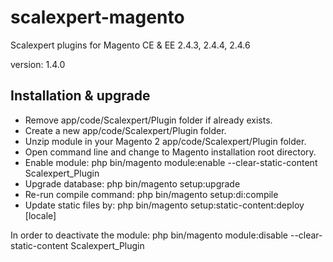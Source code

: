 # scalexpert-magento

Scalexpert plugins for Magento CE & EE 2.4.3, 2.4.4, 2.4.6

version: 1.4.0
 
## Installation & upgrade

- Remove app/code/Scalexpert/Plugin folder if already exists.
- Create a new app/code/Scalexpert/Plugin folder.
- Unzip module in your Magento 2 app/code/Scalexpert/Plugin folder.
- Open command line and change to Magento installation root directory.
- Enable module: php bin/magento module:enable --clear-static-content Scalexpert_Plugin
- Upgrade database: php bin/magento setup:upgrade
- Re-run compile command: php bin/magento setup:di:compile
- Update static files by: php bin/magento setup:static-content:deploy [locale]

In order to deactivate the module: php bin/magento module:disable --clear-static-content Scalexpert_Plugin
